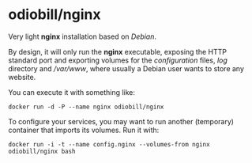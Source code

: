 odiobill/nginx
==============

Very light **nginx** installation based on *Debian*.

By design, it will only run the **nginx** executable, exposing the HTTP standard port and exporting volumes for the *configuration* files, *log* directory and */var/www*, where usually a Debian user wants to store any website.

You can execute it with something like:

    docker run -d -P --name nginx odiobill/nginx

To configure your services, you may want to run another (temporary) container that imports its volumes. Run it with:

    docker run -i -t --name config.nginx --volumes-from nginx odiobill/nginx bash


